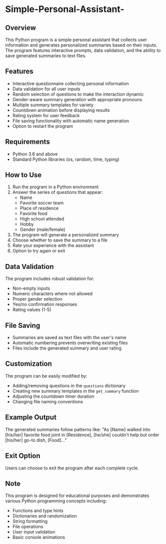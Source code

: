 # Simple-Personal-Assistant-

## Overview
This Python program is a simple personal assistant that collects user information and generates personalized summaries based on their inputs. The program features interactive prompts, data validation, and the ability to save generated summaries to text files.

## Features
- Interactive questionnaire collecting personal information
- Data validation for all user inputs
- Random selection of questions to make the interaction dynamic
- Gender-aware summary generation with appropriate pronouns
- Multiple summary templates for variety
- Countdown animation before displaying results
- Rating system for user feedback
- File saving functionality with automatic name generation
- Option to restart the program

## Requirements
- Python 3.6 and above
- Standard Python libraries (os, random, time, typing)

## How to Use
1. Run the program in a Python environment
2. Answer the series of questions that appear:
   - Name
   - Favorite soccer team
   - Place of residence
   - Favorite food
   - High school attended
   - Hobby
   - Gender (male/female)
3. The program will generate a personalized summary
4. Choose whether to save the summary to a file
5. Rate your experience with the assistant
6. Option to try again or exit

## Data Validation
The program includes robust validation for:
- Non-empty inputs
- Numeric characters where not allowed
- Proper gender selection
- Yes/no confirmation responses
- Rating values (1-5)

## File Saving
- Summaries are saved as text files with the user's name
- Automatic numbering prevents overwriting existing files
- Files include the generated summary and user rating

## Customization
The program can be easily modified by:
- Adding/removing questions in the `questions` dictionary
- Creating new summary templates in the `get_summary` function
- Adjusting the countdown timer duration
- Changing file naming conventions

## Example Output
The generated summaries follow patterns like:
"As [Name] walked into [his/her] favorite food joint in [Residence], [he/she] couldn't help but order [his/her] go-to dish, [Food]..."

## Exit Option
Users can choose to exit the program after each complete cycle.

## Note
This program is designed for educational purposes and demonstrates various Python programming concepts including:
- Functions and type hints
- Dictionaries and randomization
- String formatting
- File operations
- User input validation
- Basic console animations
